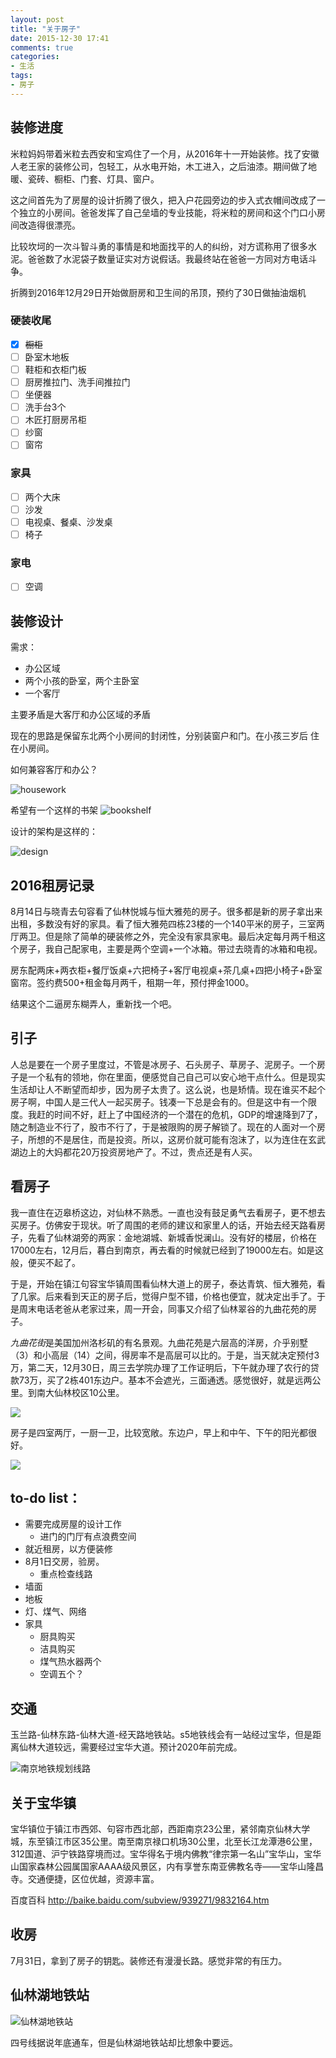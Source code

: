 ```yaml
---
layout: post
title: "关于房子"
date: 2015-12-30 17:41
comments: true
categories:
- 生活
tags:
- 房子
---
```


## 装修进度

米粒妈妈带着米粒去西安和宝鸡住了一个月，从2016年十一开始装修。找了安徽人老王家的装修公司，包轻工，从水电开始，木工进入，之后油漆。期间做了地暖、瓷砖、橱柜、门套、灯具、窗户。

这之间首先为了房屋的设计折腾了很久，把入户花园旁边的步入式衣帽间改成了一个独立的小房间。爸爸发挥了自己垒墙的专业技能，将米粒的房间和这个门口小房间改造得很漂亮。

比较坎坷的一次斗智斗勇的事情是和地面找平的人的纠纷，对方谎称用了很多水泥。爸爸数了水泥袋子数量证实对方说假话。我最终站在爸爸一方同对方电话斗争。

折腾到2016年12月29日开始做厨房和卫生间的吊顶，预约了30日做抽油烟机

### 硬装收尾

- [x] <del>橱柜</del>
- [ ] 卧室木地板
- [ ] 鞋柜和衣柜门板
- [ ] 厨房推拉门、洗手间推拉门
- [ ] 坐便器
- [ ] 洗手台3个
- [ ] 木匠打厨房吊柜
- [ ] 纱窗
- [ ] 窗帘

### 家具

- [ ] 两个大床
- [ ] 沙发
- [ ] 电视桌、餐桌、沙发桌
- [ ] 椅子

### 家电

- [ ] 空调


## 装修设计

需求：

- 办公区域
- 两个小孩的卧室，两个主卧室
- 一个客厅

主要矛盾是大客厅和办公区域的矛盾

现在的思路是保留东北两个小房间的封闭性，分别装窗户和门。在小孩三岁后 住在小房间。

如何兼容客厅和办公？

![housework](http://oaf2qt3yk.bkt.clouddn.com/cd5b896c20ff76219e143ad4828fbb3e.png)

希望有一个这样的书架
![bookshelf](http://oaf2qt3yk.bkt.clouddn.com/af4c8f2cfe2de71792f567064ef2e5f8.png)

设计的架构是这样的：

![design](http://oaf2qt3yk.bkt.clouddn.com/21b376a2c6a5119a6f10431b6bcb7a9e.png)

## 2016租房记录

8月14日与晓青去句容看了仙林悦城与恒大雅苑的房子。很多都是新的房子拿出来出租，多数没有好的家具。看了恒大雅苑四栋23楼的一个140平米的房子，三室两厅两卫。但是除了简单的硬装修之外，完全没有家具家电。最后决定每月两千租这个房子，我自己配家电，主要是两个空调+一个冰箱。带过去晓青的冰箱和电视。

房东配两床+两衣柜+餐厅饭桌+六把椅子+客厅电视桌+茶几桌+四把小椅子+卧室窗帘。签约费500+租金每月两千，租期一年，预付押金1000。

结果这个二逼房东糊弄人，重新找一个吧。


## 引子

人总是要在一个房子里度过，不管是冰房子、石头房子、草房子、泥房子。一个房子是一个私有的领地，你在里面，便感觉自己自己可以安心地干点什么。但是现实生活却让人不断望而却步，因为房子太贵了。这么说，也是矫情。现在谁买不起个房子啊，中国人是三代人一起买房子。钱凑一下总是会有的。但是这中有一个限度。我赶的时间不好，赶上了中国经济的一个潜在的危机，GDP的增速降到7了，随之制造业不行了，股市不行了，于是被限购的房子解锁了。现在的人面对一个房子，所想的不是居住，而是投资。所以，这房价就可能有泡沫了，以为连住在玄武湖边上的大妈都花20万投资房地产了。不过，贵点还是有人买。

## 看房子
我一直住在迈皋桥这边，对仙林不熟悉。一直也没有鼓足勇气去看房子，更不想去买房子。仿佛安于现状。听了周围的老师的建议和家里人的话，开始去经天路看房子，先看了仙林湖旁的两家：金地湖城、新城香悦澜山。没有好的楼层，价格在17000左右，12月后，暮白到南京，再去看的时候就已经到了19000左右。如是这般，便买不起了。

于是，开始在镇江句容宝华镇周围看仙林大道上的房子，泰达青筑、恒大雅苑，看了几家。后来看到天正的房子后，觉得户型不错，价格也便宜，就决定出手了。于是周末电话老爸从老家过来，周一开会，同事又介绍了仙林翠谷的九曲花苑的房子。

*九曲花街*是美国加州洛杉矶的有名景观。九曲花苑是六层高的洋房，介乎别墅（3）和小高层（14）之间，得房率不是高层可以比的。于是，当天就决定预付3万，第二天，12月30日，周三去学院办理了工作证明后，下午就办理了农行的贷款73万，买了2栋401东边户。基本不会遮光，三面通透。感觉很好，就是远两公里。到南大仙林校区10公里。

![](http://7lrzgn.com1.z0.glb.clouddn.com/Snip20160103_43.jpg)

房子是四室两厅，一厨一卫，比较宽敞。东边户，早上和中午、下午的阳光都很好。

![](http://7lrzgn.com1.z0.glb.clouddn.com/%E6%88%B7%E5%9E%8B%E5%9B%BE-%E7%B2%BE%E7%A1%AE.jpg)

## to-do list：

- 需要完成房屋的设计工作
  - 进门的门厅有点浪费空间
- 就近租房，以方便装修
- 8月1日交房，验房。
  - 重点检查线路
- 墙面
- 地板
- 灯、煤气、网络
- 家具
  - 厨具购买
  - 洁具购买
  - 煤气热水器两个
  - 空调五个？

## 交通

玉兰路-仙林东路-仙林大道-经天路地铁站。s5地铁线会有一站经过宝华，但是距离仙林大道较远，需要经过宝华大道。预计2020年前完成。

![南京地铁规划线路](http://7lrzgn.com1.z0.glb.clouddn.com/%E5%9C%B0%E9%93%81.jpg)

## 关于宝华镇
 宝华镇位于镇江市西郊、句容市西北部，西距南京23公里，紧邻南京仙林大学城，东至镇江市区35公里。南至南京禄口机场30公里，北至长江龙潭港6公里，312国道、沪宁铁路穿境而过。宝华得名于境内佛教“律宗第一名山”宝华山，宝华山国家森林公园属国家AAAA级风景区，内有享誉东南亚佛教名寺——宝华山隆昌寺。交通便捷，区位优越，资源丰富。

百度百科 http://baike.baidu.com/subview/939271/9832164.htm

## 收房

7月31日，拿到了房子的钥匙。装修还有漫漫长路。感觉非常的有压力。

## 仙林湖地铁站

![仙林湖地铁站](http://oaf2qt3yk.bkt.clouddn.com/5000574f5b2e4f44b050943eacfd157e.png)

四号线据说年底通车，但是仙林湖地铁站却比想象中要远。
